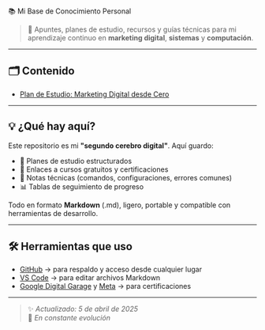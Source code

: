  📚 Mi Base de Conocimiento Personal

> 🧠 Apuntes, planes de estudio, recursos y guías técnicas para mi aprendizaje continuo en **marketing digital**, **sistemas** y **computación**.

---

## 🗂️ Contenido

- [Plan de Estudio: Marketing Digital desde Cero](marketing-digital-plan.md)

---

## 💡 ¿Qué hay aquí?

Este repositorio es mi **"segundo cerebro digital"**. Aquí guardo:

- 📌 Planes de estudio estructurados  
- 🔗 Enlaces a cursos gratuitos y certificaciones  
- 📝 Notas técnicas (comandos, configuraciones, errores comunes)  
- 📊 Tablas de seguimiento de progreso  

Todo en formato **Markdown** (.md), ligero, portable y compatible con herramientas de desarrollo.

---

## 🛠️ Herramientas que uso

- [GitHub](https://github.com) → para respaldo y acceso desde cualquier lugar  
- [VS Code](https://code.visualstudio.com/) → para editar archivos Markdown  
- [Google Digital Garage](https://learndigital.withgoogle.com/digitalgarage) y [Meta](https://www.coursera.org) → para certificaciones  

---

> ✨ *Actualizado: 5 de abril de 2025*  
> 🌱 *En constante evolución*
